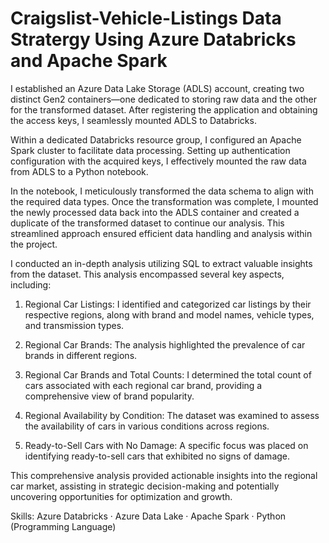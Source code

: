 # Craigslist-Vehicle-Listings Data Stratergy Using Azure Databricks and Apache Spark

I established an Azure Data Lake Storage (ADLS) account, creating two distinct Gen2 containers—one dedicated to storing raw data and the other for the transformed dataset. After registering the application and obtaining the access keys, I seamlessly mounted ADLS to Databricks.

Within a dedicated Databricks resource group, I configured an Apache Spark cluster to facilitate data processing. Setting up authentication configuration with the acquired keys, I effectively mounted the raw data from ADLS to a Python notebook.

In the notebook, I meticulously transformed the data schema to align with the required data types. Once the transformation was complete, I mounted the newly processed data back into the ADLS container and created a duplicate of the transformed dataset to continue our analysis. This streamlined approach ensured efficient data handling and analysis within the project.

I conducted an in-depth analysis utilizing SQL to extract valuable insights from the dataset. This analysis encompassed several key aspects, including:

1. Regional Car Listings: I identified and categorized car listings by their respective regions, along with brand and model names, vehicle types, and transmission types.

2. Regional Car Brands: The analysis highlighted the prevalence of car brands in different regions.

3. Regional Car Brands and Total Counts: I determined the total count of cars associated with each regional car brand, providing a comprehensive view of brand popularity.

4. Regional Availability by Condition: The dataset was examined to assess the availability of cars in various conditions across regions.

5. Ready-to-Sell Cars with No Damage: A specific focus was placed on identifying ready-to-sell cars that exhibited no signs of damage.

This comprehensive analysis provided actionable insights into the regional car market, assisting in strategic decision-making and potentially uncovering opportunities for optimization and growth.

Skills: Azure Databricks · Azure Data Lake · Apache Spark · Python (Programming Language)
